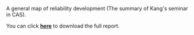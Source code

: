 A general map of reliability development (The summary of Kang's seminar in CAS). 

You can click [**here**](https://github.com/PrideLee/Logistics-Optimization-Product-Configuration-Recommendation-and-Optimization/raw/master/General%20map%20of%20reliability%20(The%20summary%20of%20Kang's%20seminar%20in%20CAS)/General%20map%20of%20reliability%20(The%20summary%20of%20Kang's%20seminar%20in%20CAS).pdf) to download the full report. 
